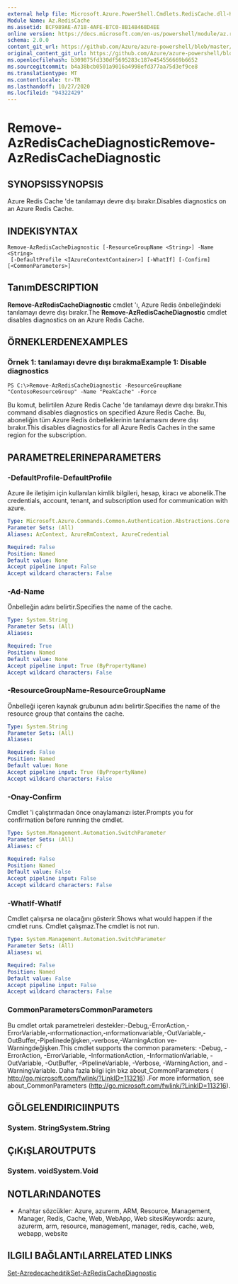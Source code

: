 ```yaml
---
external help file: Microsoft.Azure.PowerShell.Cmdlets.RedisCache.dll-Help.xml
Module Name: Az.RedisCache
ms.assetid: BCF989AE-A718-4AFE-B7C0-8B148468D4EE
online version: https://docs.microsoft.com/en-us/powershell/module/az.rediscache/remove-azrediscachediagnostic
schema: 2.0.0
content_git_url: https://github.com/Azure/azure-powershell/blob/master/src/RedisCache/RedisCache/help/Remove-AzRedisCacheDiagnostic.md
original_content_git_url: https://github.com/Azure/azure-powershell/blob/master/src/RedisCache/RedisCache/help/Remove-AzRedisCacheDiagnostic.md
ms.openlocfilehash: b309875fd330df5695283c187e454556669b6652
ms.sourcegitcommit: b4a38bcb0501a9016a4998efd377aa75d3ef9ce8
ms.translationtype: MT
ms.contentlocale: tr-TR
ms.lasthandoff: 10/27/2020
ms.locfileid: "94322429"
---
```

# <span data-ttu-id="e171c-101">Remove-AzRedisCacheDiagnostic</span><span class="sxs-lookup"><span data-stu-id="e171c-101">Remove-AzRedisCacheDiagnostic</span></span>

## <span data-ttu-id="e171c-102">SYNOPSIS</span><span class="sxs-lookup"><span data-stu-id="e171c-102">SYNOPSIS</span></span>
<span data-ttu-id="e171c-103">Azure Redis Cache 'de tanılamayı devre dışı bırakır.</span><span class="sxs-lookup"><span data-stu-id="e171c-103">Disables diagnostics on an Azure Redis Cache.</span></span>

## <span data-ttu-id="e171c-104">INDEKI</span><span class="sxs-lookup"><span data-stu-id="e171c-104">SYNTAX</span></span>

```
Remove-AzRedisCacheDiagnostic [-ResourceGroupName <String>] -Name <String>
 [-DefaultProfile <IAzureContextContainer>] [-WhatIf] [-Confirm] [<CommonParameters>]
```

## <span data-ttu-id="e171c-105">Tanım</span><span class="sxs-lookup"><span data-stu-id="e171c-105">DESCRIPTION</span></span>
<span data-ttu-id="e171c-106">**Remove-AzRedisCacheDiagnostic** cmdlet 'ı, Azure Redis önbelleğindeki tanılamayı devre dışı bırakır.</span><span class="sxs-lookup"><span data-stu-id="e171c-106">The **Remove-AzRedisCacheDiagnostic** cmdlet disables diagnostics on an Azure Redis Cache.</span></span>

## <span data-ttu-id="e171c-107">ÖRNEKLERDEN</span><span class="sxs-lookup"><span data-stu-id="e171c-107">EXAMPLES</span></span>

### <span data-ttu-id="e171c-108">Örnek 1: tanılamayı devre dışı bırakma</span><span class="sxs-lookup"><span data-stu-id="e171c-108">Example 1: Disable diagnostics</span></span>
```
PS C:\>Remove-AzRedisCacheDiagnostic -ResourceGroupName "ContosoResourceGroup" -Name "PeakCache" -Force
```

<span data-ttu-id="e171c-109">Bu komut, belirtilen Azure Redis Cache 'de tanılamayı devre dışı bırakır.</span><span class="sxs-lookup"><span data-stu-id="e171c-109">This command disables diagnostics on specified Azure Redis Cache.</span></span>
<span data-ttu-id="e171c-110">Bu, aboneliğin tüm Azure Redis önbelleklerinin tanılamasını devre dışı bırakır.</span><span class="sxs-lookup"><span data-stu-id="e171c-110">This disables diagnostics for all Azure Redis Caches in the same region for the subscription.</span></span>

## <span data-ttu-id="e171c-111">PARAMETRELERINE</span><span class="sxs-lookup"><span data-stu-id="e171c-111">PARAMETERS</span></span>

### <span data-ttu-id="e171c-112">-DefaultProfile</span><span class="sxs-lookup"><span data-stu-id="e171c-112">-DefaultProfile</span></span>
<span data-ttu-id="e171c-113">Azure ile iletişim için kullanılan kimlik bilgileri, hesap, kiracı ve abonelik.</span><span class="sxs-lookup"><span data-stu-id="e171c-113">The credentials, account, tenant, and subscription used for communication with azure.</span></span>

```yaml
Type: Microsoft.Azure.Commands.Common.Authentication.Abstractions.Core.IAzureContextContainer
Parameter Sets: (All)
Aliases: AzContext, AzureRmContext, AzureCredential

Required: False
Position: Named
Default value: None
Accept pipeline input: False
Accept wildcard characters: False
```

### <span data-ttu-id="e171c-114">-Ad</span><span class="sxs-lookup"><span data-stu-id="e171c-114">-Name</span></span>
<span data-ttu-id="e171c-115">Önbelleğin adını belirtir.</span><span class="sxs-lookup"><span data-stu-id="e171c-115">Specifies the name of the cache.</span></span>

```yaml
Type: System.String
Parameter Sets: (All)
Aliases:

Required: True
Position: Named
Default value: None
Accept pipeline input: True (ByPropertyName)
Accept wildcard characters: False
```

### <span data-ttu-id="e171c-116">-ResourceGroupName</span><span class="sxs-lookup"><span data-stu-id="e171c-116">-ResourceGroupName</span></span>
<span data-ttu-id="e171c-117">Önbelleği içeren kaynak grubunun adını belirtir.</span><span class="sxs-lookup"><span data-stu-id="e171c-117">Specifies the name of the resource group that contains the cache.</span></span>

```yaml
Type: System.String
Parameter Sets: (All)
Aliases:

Required: False
Position: Named
Default value: None
Accept pipeline input: True (ByPropertyName)
Accept wildcard characters: False
```

### <span data-ttu-id="e171c-118">-Onay</span><span class="sxs-lookup"><span data-stu-id="e171c-118">-Confirm</span></span>
<span data-ttu-id="e171c-119">Cmdlet 'i çalıştırmadan önce onaylamanızı ister.</span><span class="sxs-lookup"><span data-stu-id="e171c-119">Prompts you for confirmation before running the cmdlet.</span></span>

```yaml
Type: System.Management.Automation.SwitchParameter
Parameter Sets: (All)
Aliases: cf

Required: False
Position: Named
Default value: False
Accept pipeline input: False
Accept wildcard characters: False
```

### <span data-ttu-id="e171c-120">-WhatIf</span><span class="sxs-lookup"><span data-stu-id="e171c-120">-WhatIf</span></span>
<span data-ttu-id="e171c-121">Cmdlet çalışırsa ne olacağını gösterir.</span><span class="sxs-lookup"><span data-stu-id="e171c-121">Shows what would happen if the cmdlet runs.</span></span>
<span data-ttu-id="e171c-122">Cmdlet çalışmaz.</span><span class="sxs-lookup"><span data-stu-id="e171c-122">The cmdlet is not run.</span></span>

```yaml
Type: System.Management.Automation.SwitchParameter
Parameter Sets: (All)
Aliases: wi

Required: False
Position: Named
Default value: False
Accept pipeline input: False
Accept wildcard characters: False
```

### <span data-ttu-id="e171c-123">CommonParameters</span><span class="sxs-lookup"><span data-stu-id="e171c-123">CommonParameters</span></span>
<span data-ttu-id="e171c-124">Bu cmdlet ortak parametreleri destekler:-Debug,-ErrorAction,-ErrorVariable,-ınformationaction,-ınformationvariable,-OutVariable,-OutBuffer,-Pipelinedeğişken,-verbose,-WarningAction ve-Warningdeğişken.</span><span class="sxs-lookup"><span data-stu-id="e171c-124">This cmdlet supports the common parameters: -Debug, -ErrorAction, -ErrorVariable, -InformationAction, -InformationVariable, -OutVariable, -OutBuffer, -PipelineVariable, -Verbose, -WarningAction, and -WarningVariable.</span></span> <span data-ttu-id="e171c-125">Daha fazla bilgi için bkz about_CommonParameters ( http://go.microsoft.com/fwlink/?LinkID=113216) .</span><span class="sxs-lookup"><span data-stu-id="e171c-125">For more information, see about_CommonParameters (http://go.microsoft.com/fwlink/?LinkID=113216).</span></span>

## <span data-ttu-id="e171c-126">GÖLGELENDIRICI</span><span class="sxs-lookup"><span data-stu-id="e171c-126">INPUTS</span></span>

### <span data-ttu-id="e171c-127">System. String</span><span class="sxs-lookup"><span data-stu-id="e171c-127">System.String</span></span>

## <span data-ttu-id="e171c-128">ÇıKıŞLAR</span><span class="sxs-lookup"><span data-stu-id="e171c-128">OUTPUTS</span></span>

### <span data-ttu-id="e171c-129">System. void</span><span class="sxs-lookup"><span data-stu-id="e171c-129">System.Void</span></span>

## <span data-ttu-id="e171c-130">NOTLARıNDA</span><span class="sxs-lookup"><span data-stu-id="e171c-130">NOTES</span></span>
* <span data-ttu-id="e171c-131">Anahtar sözcükler: Azure, azurerm, ARM, Resource, Management, Manager, Redis, Cache, Web, WebApp, Web sitesi</span><span class="sxs-lookup"><span data-stu-id="e171c-131">Keywords: azure, azurerm, arm, resource, management, manager, redis, cache, web, webapp, website</span></span>

## <span data-ttu-id="e171c-132">ILGILI BAĞLANTıLAR</span><span class="sxs-lookup"><span data-stu-id="e171c-132">RELATED LINKS</span></span>

[<span data-ttu-id="e171c-133">Set-Azredecachedıtik</span><span class="sxs-lookup"><span data-stu-id="e171c-133">Set-AzRedisCacheDiagnostic</span></span>](./Set-AzRedisCacheDiagnostic.md)


